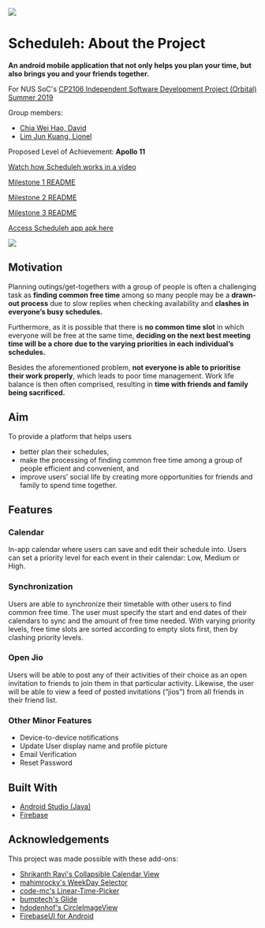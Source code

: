 ![](https://i.ibb.co/vjx6QRP/Title.png)
  
# Scheduleh: About the Project
**An android mobile application that not only helps you plan your time, but also brings you and your friends together.**

For NUS SoC's [CP2106 Independent Software Development Project (Orbital) Summer 2019](https://orbital.comp.nus.edu.sg/)

Group members: 
* [Chia Wei Hao, David](https://github.com/Davidcwh)
* [Lim Jun Kuang, Lionel](https://github.com/ljklionel)

Proposed Level of Achievement: **Apollo 11**

[Watch how Scheduleh works in a video](https://youtu.be/JKkEzxQJGJs)

[Milestone 1 README](https://docs.google.com/document/d/1VsYxOLQgMlVit1d9XhJdfoppAwLYL2NbBx27VIrHTyY/edit?usp=sharing)

[Milestone 2 README](https://docs.google.com/document/d/1guSXiYlIAyE2DObrG25iAU72XaYBo3ywZDIV3opREJs/edit?usp=sharing)

[Milestone 3 README](https://docs.google.com/document/d/1XaD-jkOmDCYLBXLr7w-DypuZMqs2a_N4ZnNnVluCt28/edit?usp=sharing)

[Access Scheduleh app apk here](app/release/Scheduleh.apk)


![](https://i.ibb.co/ZzxXBKz/readme-Title.png)

## Motivation

Planning outings/get-togethers with a group of people is often a challenging task as **finding common free time** among so many people may be a **drawn-out process** due to slow replies when checking availability and **clashes in everyone’s busy schedules.** 

Furthermore, as it is possible that there is **no common time slot** in which everyone will be free at the same time, **deciding on the next best meeting time will be a chore due to the varying priorities in each individual’s schedules.**

Besides the aforementioned problem, **not everyone is able to prioritise their work properly**, which leads to poor time management. Work life balance is then often comprised, resulting in **time with friends and family being sacrificed.** 

## Aim
To provide a platform that helps users 
* better plan their schedules, 
* make the processing of finding common free time among a group of people efficient and convenient, and 
* improve users’ social life by creating more opportunities for friends and family to spend time together.

## Features

### Calendar
In-app calendar where users can save and edit their schedule into.
Users can set a priority level for each event in their calendar: Low, Medium or High.

### Synchronization 
Users are able to synchronize their timetable with other users to find common free time. 
The user must specify the start and end dates of their calendars to sync and the amount of free time needed. With varying priority levels, free time slots are sorted according to empty slots first, then by clashing priority levels.

### Open Jio 
Users will be able to post any of their activities of their choice as an open invitation to friends to join them in that particular activity. 
Likewise, the user will be able to view a feed of posted invitations (“jios”) from all friends in their friend list.

### Other Minor Features
* Device-to-device notifications
* Update User display name and profile picture
* Email Verification
* Reset Password

## Built With
* [Android Studio (Java)](https://developer.android.com/studio)
* [Firebase](https://firebase.google.com/)

## Acknowledgements
This project was made possible with these add-ons:
* [Shrikanth Ravi's Collapsible Calendar View](http://shrikanthravi.me/Collapsible-Calendar-View-Android/)
* [mahimrocky's WeekDay Selector](https://github.com/mahimrocky/WeekDaySelector)
* [code-mc's Linear-Time-Picker](https://github.com/code-mc/linear-time-picker)
* [bumptech's Glide](https://github.com/bumptech/glide)
* [hdodenhof's CircleImageView](https://github.com/hdodenhof/CircleImageView)
* [FirebaseUI for Android](https://github.com/firebase/FirebaseUI-Android)




